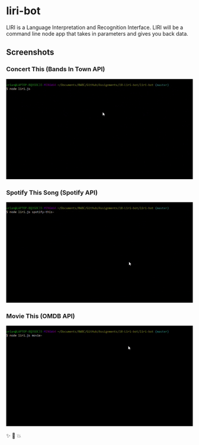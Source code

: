 # liri-bot
LIRI is a Language Interpretation and Recognition Interface. LIRI will be a command line node app that takes in parameters and gives you back data.

## Screenshots

### Concert This (Bands In Town API)
![Concert-This](assets/images/concert-this.gif)

### Spotify This Song (Spotify API)
![Spotify-This-Song](assets/images/spotify-this-song.gif)

### Movie This (OMDB API)
![Movie-This](assets/images/movie-this.gif)

:sparkles: :camel: :boom:
